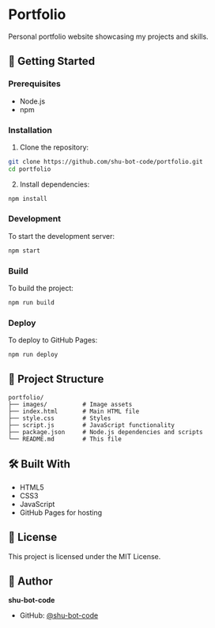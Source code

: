 # Portfolio

Personal portfolio website showcasing my projects and skills.

## 🚀 Getting Started

### Prerequisites
- Node.js
- npm

### Installation

1. Clone the repository:
```bash
git clone https://github.com/shu-bot-code/portfolio.git
cd portfolio
```

2. Install dependencies:
```bash
npm install
```

### Development

To start the development server:
```bash
npm start
```

### Build

To build the project:
```bash
npm run build
```

### Deploy

To deploy to GitHub Pages:
```bash
npm run deploy
```

## 📁 Project Structure

```
portfolio/
├── images/          # Image assets
├── index.html       # Main HTML file
├── style.css        # Styles
├── script.js        # JavaScript functionality
├── package.json     # Node.js dependencies and scripts
└── README.md        # This file
```

## 🛠️ Built With

- HTML5
- CSS3
- JavaScript
- GitHub Pages for hosting

## 📝 License

This project is licensed under the MIT License.

## 👤 Author

**shu-bot-code**
- GitHub: [@shu-bot-code](https://github.com/shu-bot-code)
